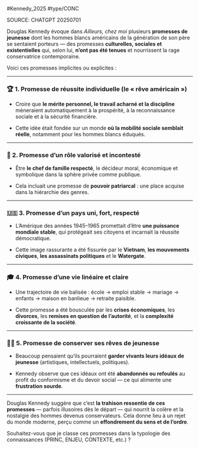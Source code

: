 #Kennedy_2025  #type/CONC

SOURCE: CHATGPT 20250701

Douglas Kennedy évoque dans _Ailleurs, chez moi_ plusieurs **promesses de jeunesse** dont les hommes blancs américains de la génération de son père se sentaient porteurs — des promesses **culturelles, sociales et existentielles** qui, selon lui, **n’ont pas été tenues** et nourrissent la rage conservatrice contemporaine.

Voici ces promesses implicites ou explicites :

---

### 🏆 1. **Promesse de réussite individuelle (le « rêve américain »)**

- Croire que **le mérite personnel, le travail acharné et la discipline** mèneraient automatiquement à la prospérité, à la reconnaissance sociale et à la sécurité financière.
    
- Cette idée était fondée sur un monde **où la mobilité sociale semblait réelle**, notamment pour les hommes blancs éduqués.
    

---

### 👔 2. **Promesse d’un rôle valorisé et incontesté**

- Être **le chef de famille respecté**, le décideur moral, économique et symbolique dans la sphère privée comme publique.
    
- Cela incluait une promesse de **pouvoir patriarcal** : une place acquise dans la hiérarchie des genres.
    

---

### 🇺🇸 3. **Promesse d’un pays uni, fort, respecté**

- L’Amérique des années 1945–1965 promettait d’être **une puissance mondiale stable**, qui protégeait ses citoyens et incarnait la réussite démocratique.
    
- Cette image rassurante a été fissurée par le **Vietnam**, **les mouvements civiques**, **les assassinats politiques** et le **Watergate**.
    

---

### 🎓 4. **Promesse d’une vie linéaire et claire**

- Une trajectoire de vie balisée : école → emploi stable → mariage → enfants → maison en banlieue → retraite paisible.
    
- Cette promesse a été bousculée par les **crises économiques**, les **divorces**, les **remises en question de l’autorité**, et la **complexité croissante de la société**.
    

---

### 🧑‍🎨 5. **Promesse de conserver ses rêves de jeunesse**

- Beaucoup pensaient qu’ils pourraient **garder vivants leurs idéaux de jeunesse** (artistiques, intellectuels, politiques).
    
- Kennedy observe que ces idéaux ont été **abandonnés ou refoulés** au profit du conformisme et du devoir social — ce qui alimente une **frustration sourde**.
    

---

Douglas Kennedy suggère que c’est **la trahison ressentie de ces promesses** — parfois illusoires dès le départ — qui nourrit la colère et la nostalgie des hommes devenus conservateurs. Cela donne lieu à un rejet du monde moderne, perçu comme un **effondrement du sens et de l’ordre**.

Souhaitez-vous que je classe ces promesses dans la typologie des connaissances (PRINC, ENJEU, CONTEXTE, etc.) ?
